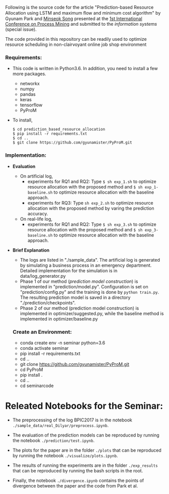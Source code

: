 Following is the source code for the article "Prediction-based Resource Allocation using LSTM and maximum ﬂow and minimum cost algorithm" by Gyunam Park and [Minseok Song](http://mssong.postech.ac.kr) presented at the [1st International Conference on Process Mining](https://icpmconference.org) and submitted to the *information systems* (special issue).

The code provided in this repository can be readily used to optimize resource scheduling in non-clairvoyant online job shop environment

### Requirements:

- This code is written in Python3.6. In addition, you need to install a few more packages.

  - networkx
  - numpy
  - pandas
  - keras
  - tensorflow
  - PyProM

- To install,

  ```
  $ cd prediction_based_resource_allocation
  $ pip install -r requirements.txt
  $ cd ..
  $ git clone https://github.com/gyunamister/PyProM.git
  ```



### Implementation:

- **Evaluation**
  - On artificial log,
    - experiments for RQ1 and RQ2:  Type `$ sh exp_1.sh` to optimize resource allocation with the proposed method and `$ sh exp_1-baseline.sh` to optimize resource allocation with the baseline approach.
    - experiments for RQ3: Type `sh exp_2.sh` to optimize resource allocation with the proposed method by varing the prediction accuracy.
  - On real-life log,
    - experiments for RQ1 and RQ2: Type `$ sh exp_3.sh` to optimize resource allocation with the proposed method and `$ sh exp_3-baseline.sh` to optimize resource allocation with the baseline approach.
- **Brief Explanation**
  - The logs are listed in "./sample_data". The artificial log is generated by simulating a business process in an emergency department. Detailed implementation for the simulation is in data/log_generator.py
  - Phase 1 of our method (*prediction model construction*) is implemented in "prediction/model.py". Configuration is set on "prediction/config.py" and the training is done by `python train.py`. The resulting prediction model is saved in a directory "./prediction/checkpoints".
  - Phase 2 of our method (prediction model construction) is implemented in optimizer/suggested.py, while the baseline method is implemented in optimizer/baseline.py


  ### Create an Environment:
  
  - conda create env -n seminar python=3.6
  - conda activate seminar
  - pip install -r requirements.txt
  - cd .. 
  - git clone https://github.com/gyunamister/PyProM.git
  - cd PyProM
  - pip install . 
  - cd ..
  - cd seminarcode

# Releated Notebooks for the Seminar: 

- The preprocessing of the log BPIC2017 is in the notebook `./sample_data/real_Dilyar/preprocess.ipynb`.

- The evaluation of the prediction models can be reproduced by running the notebook `./prediction/test.ipynb`.

- The plots for the paper are in the folder `./plots` that can be reproduced by running the notebook `./visualize/plots.ipynb`.

- The results of running the experiments are in the folder `./exp_results` that can be reproduced by running the bash scripts in the root.

- Finally, the notebook `./divergence.ipynb` contains the points of divergence between the paper and the code from Park et al.





  